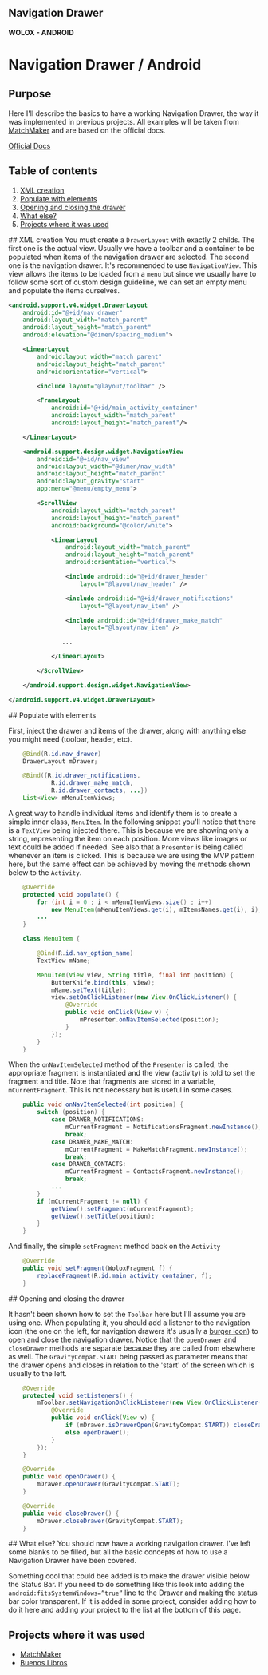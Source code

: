 ## Navigation Drawer
**WOLOX - ANDROID**

# Navigation Drawer / Android

## Purpose
Here I'll describe the basics to have a working Navigation Drawer, the way it was implemented in previous projects. All examples will be taken from [MatchMaker](https://github.com/Wolox/matchmaker-android) and are based on the official docs.

[Official Docs](http://developer.android.com/training/implementing-navigation/nav-drawer.html)

## Table of contents

1. [XML creation](#topic-xml-creation)
2. [Populate with elements](#topic-populate-with-elements)
3. [Opening and closing the drawer](#topic-opening-and-closing-the-drawer)
4. [What else?](#topic-what-else)
5. [Projects where it was used](#topic-projects)

##<a name="topic-xml-creation"></a> XML creation
You must create a `DrawerLayout` with exactly 2 childs. The first one is the actual view. Usually we have a toolbar and a container to be populated when items of the navigation drawer are selected. The second one is the navigation drawer. It's recommended to use `NavigationView`. This view allows the items to be loaded from a `menu` but since we usually have to follow some sort of custom design guideline, we can set an empty menu and populate the items ourselves.

``` xml
<android.support.v4.widget.DrawerLayout
    android:id="@+id/nav_drawer"
    android:layout_width="match_parent"
    android:layout_height="match_parent"
    android:elevation="@dimen/spacing_medium">

    <LinearLayout
        android:layout_width="match_parent"
        android:layout_height="match_parent"
        android:orientation="vertical">

        <include layout="@layout/toolbar" />

        <FrameLayout
            android:id="@+id/main_activity_container"
            android:layout_width="match_parent"
            android:layout_height="match_parent"/>

    </LinearLayout>

    <android.support.design.widget.NavigationView
        android:id="@+id/nav_view"
        android:layout_width="@dimen/nav_width"
        android:layout_height="match_parent"
        android:layout_gravity="start"
        app:menu="@menu/empty_menu">

        <ScrollView
            android:layout_width="match_parent"
            android:layout_height="match_parent"
            android:background="@color/white">

            <LinearLayout
                android:layout_width="match_parent"
                android:layout_height="match_parent"
                android:orientation="vertical">

                <include android:id="@+id/drawer_header"
                    layout="@layout/nav_header" />

                <include android:id="@+id/drawer_notifications"
                    layout="@layout/nav_item" />

                <include android:id="@+id/drawer_make_match"
                    layout="@layout/nav_item" />

               ...

            </LinearLayout>

        </ScrollView>

    </android.support.design.widget.NavigationView>

</android.support.v4.widget.DrawerLayout>
```

##<a name="topic-populate-with-elements"></a> Populate with elements

First, inject the drawer and items of the drawer, along with anything else you might need (toolbar, header, etc).

``` java
    @Bind(R.id.nav_drawer)
    DrawerLayout mDrawer;

    @Bind({R.id.drawer_notifications,
            R.id.drawer_make_match,
            R.id.drawer_contacts, ...})
    List<View> mMenuItemViews;
```

A great way to handle individual items and identify them is to create a simple inner class, `MenuItem`.
In the following snippet you'll notice that there is a `TextView` being injected there. This is because we are showing only a string, representing the item on each position. More views like images or text could be added if needed. See also that a `Presenter` is being called whenever an item is clicked. This is because we are using the MVP pattern here, but the same effect can be achieved by moving the methods shown below to the `Activity`.

``` java
    @Override
    protected void populate() {
        for (int i = 0 ; i < mMenuItemViews.size() ; i++)
            new MenuItem(mMenuItemViews.get(i), mItemsNames.get(i), i);
        ...
    }

    class MenuItem {

        @Bind(R.id.nav_option_name)
        TextView mName;

        MenuItem(View view, String title, final int position) {
            ButterKnife.bind(this, view);
            mName.setText(title);
            view.setOnClickListener(new View.OnClickListener() {
                @Override
                public void onClick(View v) {
                    mPresenter.onNavItemSelected(position);
                }
            });
        }
    }
```

When the `onNavItemSelected` method of the `Presenter` is called, the appropriate fragment is instantiated and the view (activity) is told to set the fragment and title. Note that fragments are stored in a variable, `mCurrentFragment`. This is not necessary but is useful in some cases.
``` java
    public void onNavItemSelected(int position) {
        switch (position) {
            case DRAWER_NOTIFICATIONS:
                mCurrentFragment = NotificationsFragment.newInstance();
                break;
            case DRAWER_MAKE_MATCH:
                mCurrentFragment = MakeMatchFragment.newInstance();
                break;
            case DRAWER_CONTACTS:
                mCurrentFragment = ContactsFragment.newInstance();
                break;
            ...
        }
        if (mCurrentFragment != null) {
            getView().setFragment(mCurrentFragment);
            getView().setTitle(position);
        }
    }
```

And finally, the simple `setFragment` method back on the `Activity`
``` java
    @Override
    public void setFragment(WoloxFragment f) {
        replaceFragment(R.id.main_activity_container, f);
    }
```

##<a name="topic-opening-and-closing-the-drawer"></a> Opening and closing the drawer

It hasn't been shown how to set the `Toolbar` here but I'll assume you are using one. When populating it, you should add a listener to the navigation icon (the one on the left, for navigation drawers it's usually a [burger icon](https://www.newfangled.com/wp-content/uploads/2014/08/stuffcontentmgrfiles2ac67e44c30a21635f8a9d498f832bc1cmisc_resized80_313_257_hamenu.png)) to open and close the navigation drawer. Notice that the `openDrawer` and `closeDrawer` methods are separate because they are called from elsewhere as well. The `GravityCompat.START` being passed as parameter means that the drawer opens and closes in relation to the 'start' of the screen which is usually to the left.

``` java
    @Override
    protected void setListeners() {
        mToolbar.setNavigationOnClickListener(new View.OnClickListener() {
            @Override
            public void onClick(View v) {
                if (mDrawer.isDrawerOpen(GravityCompat.START)) closeDrawer();
                else openDrawer();
            }
        });
    }

    @Override
    public void openDrawer() {
        mDrawer.openDrawer(GravityCompat.START);
    }

    @Override
    public void closeDrawer() {
        mDrawer.closeDrawer(GravityCompat.START);
    }
```

##<a name="topic-what-else"></a> What else?
You should now have a working navigation drawer. I've left some blanks to be filled, but all the basic concepts of how to use a Navigation Drawer have been covered.

Something cool that could bee added is to make the drawer visible below the Status Bar. If you need to do something like this look into adding the `android:fitsSystemWindows=”true”` line to the Drawer and making the status bar color transparent. If it is added in some project, consider adding how to do it here and adding your project to the list at the bottom of this page.

## Projects where it was used
- [MatchMaker](https://github.com/Wolox/matchmaker-android)
- [Buenos Libros](https://github.com/Wolox/buenos-libros-android)

